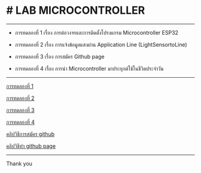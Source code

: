# # LAB MICROCONTROLLER

-----------------------------------

-	การทดลองที่ 1 เรื่อง การต่อวงจรและการติดตั้งโปรงแกรม Microcontroller ESP32


-	การทดลองที่ 2 เรื่อง การแจ้งข้อมูลแสงผ่าน Application Line (LightSensortoLine)


-	การทดลองที่ 3 เรื่อง การสมัคร Github page


-	การทดลองที่ 4 เรื่อง การนำ Microcontroller มาประยุกต์ใช้ในชีวิตประจำวัน

-------------------------------------

[การทดลองที่ 1](https://drive.google.com/file/d/1X9sB3PvcUSqctKmUnzHQ0HiNMjeZGTf8/view?usp=sharing)

[การทดลองที่ 2](https://drive.google.com/file/d/1zJ45q-1KJ4JMxagu-BI8SPsmRBsI1FyT/view?usp=sharing)

[การทดลองที่ 3](https://drive.google.com/file/d/1IWS5c8t3tlm2ERLeUIw0z6axGsDG4aw3/view?usp=sharing)

[การทดลองที่ 4](https://drive.google.com/file/d/15stPeKzWYt93r0QzPl1ylf9zKgAWZGxm/view?usp=sharing)

[คลิปวิธีการสมัคร github](https://youtu.be/C_NNO-MtYVY)

[คลิปวิธีทำ github page](https://youtu.be/ui3a7qdhLzw)

------------------------------------

Thank you 
